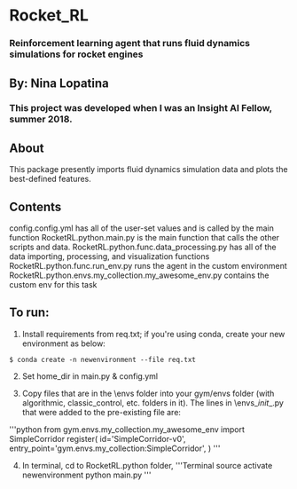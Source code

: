 # Rocket_RL
### Reinforcement learning agent that runs fluid dynamics simulations for rocket engines

## By: Nina Lopatina
### This project was developed when I was an Insight AI Fellow, summer 2018. 

## About
This package presently imports fluid dynamics simulation data and plots the best-defined features. 

## Contents
config.config.yml has all of the user-set values and is called by the main function
RocketRL.python.main.py is the main function that calls the other scripts and data.
RocketRL.python.func.data_processing.py has all of the data importing, processing, and visualization functions
RocketRL.python.func.run_env.py runs the agent in the custom environment
RocketRL.python.envs.my_collection.my_awesome_env.py contains the custom env for this task

## To run:
1. Install requirements from req.txt; if you're using conda, create your new environment as below: 

```Terminal
$ conda create -n newenvironment --file req.txt
```

2. Set home_dir in main.py & config.yml 

3. Copy files that are in the \envs folder into your gym/envs folder (with algorithmic, classic_control, etc. folders in it). The lines in \envs\__init__.py that were added to the pre-existing file are: 

'''python 
from gym.envs.my_collection.my_awesome_env import SimpleCorridor
register(
   	id='SimpleCorridor-v0',
   	entry_point='gym.envs.my_collection:SimpleCorridor',
)
'''

4. In terminal, cd to RocketRL.python folder, 
'''Terminal
source activate newenvironment
python main.py
'''